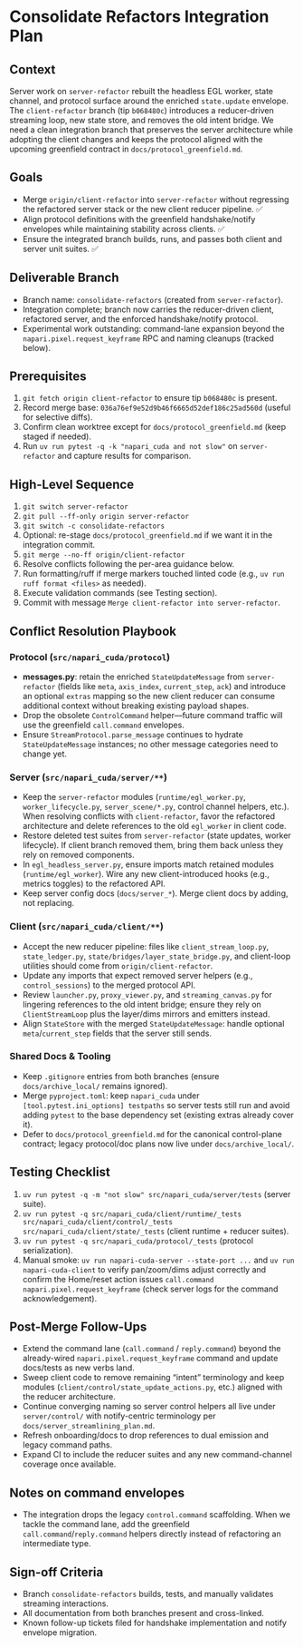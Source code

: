 # Consolidate Refactors Integration Plan

## Context
Server work on `server-refactor` rebuilt the headless EGL worker, state channel, and protocol surface around the enriched `state.update` envelope. The `client-refactor` branch (tip `b068480c`) introduces a reducer-driven streaming loop, new state store, and removes the old intent bridge. We need a clean integration branch that preserves the server architecture while adopting the client changes and keeps the protocol aligned with the upcoming greenfield contract in `docs/protocol_greenfield.md`.

## Goals
- Merge `origin/client-refactor` into `server-refactor` without regressing the refactored server stack or the new client reducer pipeline. ✅
- Align protocol definitions with the greenfield handshake/notify envelopes while maintaining stability across clients. ✅
- Ensure the integrated branch builds, runs, and passes both client and server unit suites. ✅

## Deliverable Branch
- Branch name: `consolidate-refactors` (created from `server-refactor`).
- Integration complete; branch now carries the reducer-driven client, refactored server, and the enforced handshake/notify protocol.
- Experimental work outstanding: command-lane expansion beyond the
  `napari.pixel.request_keyframe` RPC and naming cleanups (tracked below).

## Prerequisites
1. `git fetch origin client-refactor` to ensure tip `b068480c` is present.
2. Record merge base: `036a76ef9e52d9b46f6665d52def186c25ad560d` (useful for selective diffs).
3. Confirm clean worktree except for `docs/protocol_greenfield.md` (keep staged if needed).
4. Run `uv run pytest -q -k "napari_cuda and not slow"` on `server-refactor` and capture results for comparison.

## High-Level Sequence
1. `git switch server-refactor`
2. `git pull --ff-only origin server-refactor`
3. `git switch -c consolidate-refactors`
4. Optional: re-stage `docs/protocol_greenfield.md` if we want it in the integration commit.
5. `git merge --no-ff origin/client-refactor`
6. Resolve conflicts following the per-area guidance below.
7. Run formatting/ruff if merge markers touched linted code (e.g., `uv run ruff format <files>` as needed).
8. Execute validation commands (see Testing section).
9. Commit with message `Merge client-refactor into server-refactor`.

## Conflict Resolution Playbook

### Protocol (`src/napari_cuda/protocol`)
- **messages.py**: retain the enriched `StateUpdateMessage` from `server-refactor` (fields like `meta`, `axis_index`, `current_step`, `ack`) and introduce an optional `extras` mapping so the new client reducer can consume additional context without breaking existing payload shapes.
- Drop the obsolete `ControlCommand` helper—future command traffic will use the greenfield `call.command` envelopes.
- Ensure `StreamProtocol.parse_message` continues to hydrate `StateUpdateMessage` instances; no other message categories need to change yet.

### Server (`src/napari_cuda/server/**`)
- Keep the `server-refactor` modules (`runtime/egl_worker.py`, `worker_lifecycle.py`,
  `server_scene/*.py`, control channel helpers, etc.). When resolving conflicts
  with `client-refactor`, favor the refactored architecture and delete
  references to the old `egl_worker` in client code.
- Restore deleted test suites from `server-refactor` (state updates, worker lifecycle). If client branch removed them, bring them back unless they rely on removed components.
- In `egl_headless_server.py`, ensure imports match retained modules (`runtime/egl_worker`). Wire any new client-introduced hooks (e.g., metrics toggles) to the refactored API.
- Keep server config docs (`docs/server_*`). Merge client docs by adding, not replacing.

### Client (`src/napari_cuda/client/**`)
- Accept the new reducer pipeline: files like `client_stream_loop.py`, `state_ledger.py`, `state/bridges/layer_state_bridge.py`, and client-loop utilities should come from `origin/client-refactor`.
- Update any imports that expect removed server helpers (e.g., `control_sessions`) to the merged protocol API.
- Review `launcher.py`, `proxy_viewer.py`, and `streaming_canvas.py` for lingering references to the old intent bridge; ensure they rely on `ClientStreamLoop` plus the layer/dims mirrors and emitters instead.
- Align `StateStore` with the merged `StateUpdateMessage`: handle optional `meta`/`current_step` fields that the server still sends.

### Shared Docs & Tooling
- Keep `.gitignore` entries from both branches (ensure `docs/archive_local/` remains ignored).
- Merge `pyproject.toml`: keep `napari_cuda` under `[tool.pytest.ini_options] testpaths` so server tests still run and avoid adding `pytest` to the base dependency set (existing extras already cover it).
- Defer to `docs/protocol_greenfield.md` for the canonical control-plane contract; legacy protocol/doc plans now live under `docs/archive_local/`.

## Testing Checklist
1. `uv run pytest -q -m "not slow" src/napari_cuda/server/tests` (server suite).
2. `uv run pytest -q src/napari_cuda/client/runtime/_tests src/napari_cuda/client/control/_tests src/napari_cuda/client/state/_tests` (client runtime + reducer suites).
3. `uv run pytest -q src/napari_cuda/protocol/_tests` (protocol serialization).
4. Manual smoke: `uv run napari-cuda-server --state-port ...` and
   `uv run napari-cuda-client` to verify pan/zoom/dims adjust correctly and
   confirm the Home/reset action issues `call.command napari.pixel.request_keyframe`
   (check server logs for the command acknowledgement).

## Post-Merge Follow-Ups
- Extend the command lane (`call.command` / `reply.command`) beyond the
  already-wired `napari.pixel.request_keyframe` command and update docs/tests as
  new verbs land.
- Sweep client code to remove remaining “intent” terminology and keep modules (`client/control/state_update_actions.py`, etc.) aligned with the reducer architecture.
- Continue converging naming so server control helpers all live under
  `server/control/` with notify-centric terminology per
  `docs/server_streamlining_plan.md`.
- Refresh onboarding/docs to drop references to dual emission and legacy command paths.
- Expand CI to include the reducer suites and any new command-channel coverage once available.

## Notes on command envelopes
- The integration drops the legacy `control.command` scaffolding. When we tackle the command lane, add the greenfield `call.command`/`reply.command` helpers directly instead of refactoring an intermediate type.

## Sign-off Criteria
- Branch `consolidate-refactors` builds, tests, and manually validates streaming interactions.
- All documentation from both branches present and cross-linked.
- Known follow-up tickets filed for handshake implementation and notify envelope migration.
